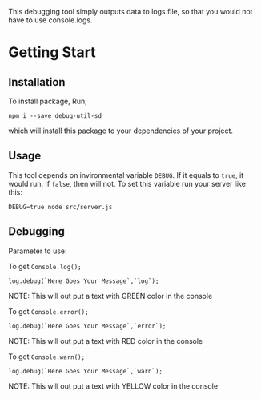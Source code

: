 This debugging tool simply outputs data to logs file, so that you would not have to use console.logs.

# Getting Start

## Installation
To install package, Run;
```
npm i --save debug-util-sd
```
 which will install this package to your dependencies of your project.

## Usage

This tool depends on invironmental variable `DEBUG`. If it equals to `true`, it would run. If `false`, then will not. To set this variable run your server like this:

```
DEBUG=true node src/server.js
```

## Debugging

Parameter to use:

To get `Console.log();`
```
log.debug(`Here Goes Your Message`,`log`);
```
NOTE: This will out put a text with GREEN color in the console


To get `Console.error();`
```
log.debug(`Here Goes Your Message`,`error`);
```
NOTE: This will out put a text with RED color in the console

To get `Console.warn();`
```
log.debug(`Here Goes Your Message`,`warn`);
```
NOTE: This will out put a text with YELLOW color in the console
